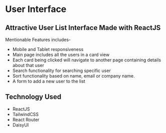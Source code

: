 # User Interface

## Attractive User List Interface Made with ReactJS

Mentionable Features includes-

- Mobile and Tablet responsiveness
- Main page includes all the users in a card view
- Each card being clicked will navigate to another page containing details about that user
- Search functionality for searching specific user
- Sort functionality based on name, email or company name.
- A form to add a new user to the list

## Technology Used

- ReactJS
- TailwindCSS
- React Router
- DaisyUI